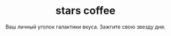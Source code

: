 ---
title: stars coffee
subtitle: Ваш личный уголок галактики вкуса. Зажгите свою звезду дня.
heroButton:
  title: выбрать кофе
  link: /#
heroImg: ../../assets/hero.png

catalogue:
  - title: американо
    price: 290
    description: Насыщенный эспрессо горячая вода классический кофе
    img: ../../assets/americano.png
  - title: капучино
    price: 290
    description: Эспрессо с пропаренным и вспененным молоком
    img: ../../assets/kapuchino.png
  - title: латте
    price: 290
    description: Эспрессо с пропаренным молоком и небольшим количеством пены
    img: ../../assets/latte.png
  - title: Горячий шоколоад
    price: 290
    description: Эспрессо с пропаренным молоком и небольшим количеством пены
    img: ../../assets/kapuchino.png

about: 
  title: ../../assets/about_title.png
  img: ../../assets/about_img.png
  subtitle: STARS COFFEE — это
  advantages: 
    - title: Забота о кофе
      description: Богатый вкус и аромат — благодаря ручной обжарке зерен.
    - title: Забота об атмосфере
      description: Ваше место силы для работы, чтения и встреч. Здесь время течёт иначе.
    - title: Забота о посетителях
      description: Готовим под ваше настроение. Учтём все пожелания.
    - title: бариста профессионалы
      description: Мастерство бариста в каждой чашке. Оцените с первого глотка.
  cta:
    href: /#catalog
    label: выбрать кофе

action:
  title: старс купоны
  accent: 1+1 
  subtitle: (на следующую покупку)
  description: действует на любой напиток 

contacts:
  - href: https:/vk.com/
    img: ../../assets/vk.png
  - href: https:/t.me/
    img: ../../assets/tg.png
---
